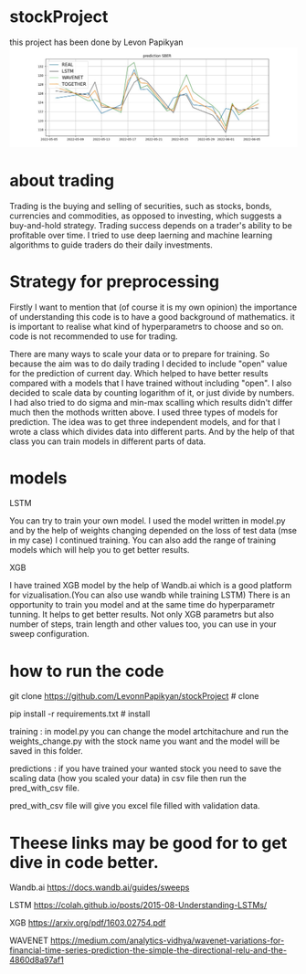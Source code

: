 # stockProject
this project has been done by Levon Papikyan 
![plot](plot.jpg)

# about trading

Trading is the buying and selling of securities, such as stocks, bonds, currencies and commodities, as opposed to investing, which suggests a buy-and-hold strategy. Trading success depends on a trader's ability to be profitable over time. I tried to use deep laerning and machine learning algorithms to guide traders do their daily investments.

# Strategy for preprocessing

Firstly I want to mention that (of course it is my own opinion) the importance of understanding this code is to have a good background of mathematics. it is important to realise what kind of hyperparametrs to choose and so on. code is not recommended to use for trading.

There are many ways to scale your data or to prepare for training. So because the aim was to do daily trading I decided to include 
"open" value for the prediction of current day. Which helped to have better results compared with a models that I have trained 
without including "open". I also decided to scale data by counting logarithm of it, or just divide by numbers. I had also tried to do sigma and min-max scalling which results didn't differ much then the mothods written above.
I used three types of models for prediction. The idea was to get three independent models, and for that I wrote a class which divides data into different parts. And by the help of that class you can train models in different parts of data. 

# models

LSTM

You can try to train your own model. I used the model written in model.py and by the help of weights changing depended on the 
loss of test data (mse in my case) I continued training. You can also add the range of training models which will help you to 
get better results.

XGB

I have trained XGB model by the help of Wandb.ai which is a good platform for vizualisation.(You can also use wandb while training LSTM) There is an opportunity to train you model and at the same time do hyperparametr tunning. It helps to get better results. Not only XGB parametrs but also number of steps, train length and other values too, you can use in your sweep configuration.
 
# how to run the code

git clone https://github.com/LevonnPapikyan/stockProject  # clone

pip install -r requirements.txt  # install

 training : in model.py you can change the model artchitachure and run the weights_change.py with the stock name you want and the model will be saved in this folder. 
 
 predictions : if you have trained your wanted stock you need to save the scaling data (how you scaled your data) in csv file then run the pred_with_csv file.

 pred_with_csv file will give you excel file filled with validation data.



# Theese links may be good for to get dive in code better.

Wandb.ai   https://docs.wandb.ai/guides/sweeps

LSTM       https://colah.github.io/posts/2015-08-Understanding-LSTMs/

XGB        https://arxiv.org/pdf/1603.02754.pdf

WAVENET    https://medium.com/analytics-vidhya/wavenet-variations-for-financial-time-series-prediction-the-simple-the-directional-relu-and-the-4860d8a97af1
